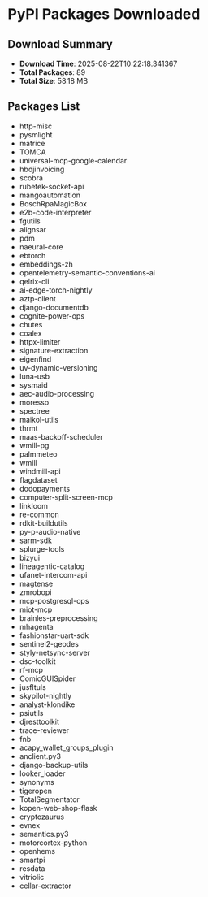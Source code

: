 # PyPI Packages Downloaded

## Download Summary
- **Download Time**: 2025-08-22T10:22:18.341367
- **Total Packages**: 89
- **Total Size**: 58.18 MB

## Packages List
- http-misc
- pysmlight
- matrice
- TOMCA
- universal-mcp-google-calendar
- hbdjinvoicing
- scobra
- rubetek-socket-api
- mangoautomation
- BoschRpaMagicBox
- e2b-code-interpreter
- fgutils
- alignsar
- pdm
- naeural-core
- ebtorch
- embeddings-zh
- opentelemetry-semantic-conventions-ai
- qelrix-cli
- ai-edge-torch-nightly
- aztp-client
- django-documentdb
- cognite-power-ops
- chutes
- coalex
- httpx-limiter
- signature-extraction
- eigenfind
- uv-dynamic-versioning
- luna-usb
- sysmaid
- aec-audio-processing
- moresso
- spectree
- maikol-utils
- thrmt
- maas-backoff-scheduler
- wmill-pg
- palmmeteo
- wmill
- windmill-api
- flagdataset
- dodopayments
- computer-split-screen-mcp
- linkloom
- re-common
- rdkit-buildutils
- py-p-audio-native
- sarm-sdk
- splurge-tools
- bizyui
- lineagentic-catalog
- ufanet-intercom-api
- magtense
- zmrobopi
- mcp-postgresql-ops
- miot-mcp
- brainles-preprocessing
- mhagenta
- fashionstar-uart-sdk
- sentinel2-geodes
- styly-netsync-server
- dsc-toolkit
- rf-mcp
- ComicGUISpider
- jusfltuls
- skypilot-nightly
- analyst-klondike
- psiutils
- djresttoolkit
- trace-reviewer
- fnb
- acapy_wallet_groups_plugin
- anclient.py3
- django-backup-utils
- looker_loader
- synonyms
- tigeropen
- TotalSegmentator
- kopen-web-shop-flask
- cryptozaurus
- evnex
- semantics.py3
- motorcortex-python
- openhems
- smartpi
- resdata
- vitriolic
- cellar-extractor
